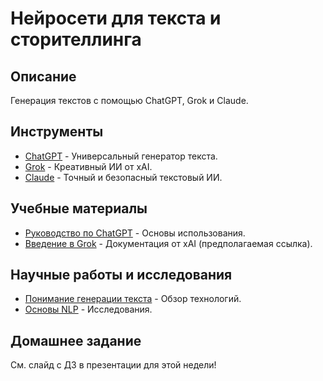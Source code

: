 
# Нейросети для текста и сторителлинга

## Описание
Генерация текстов с помощью ChatGPT, Grok и Claude.

## Инструменты
- [ChatGPT](https://chat.openai.com/) - Универсальный генератор текста.
- [Grok](https://x.ai/grok/) - Креативный ИИ от xAI.
- [Claude](https://www.anthropic.com/claude) - Точный и безопасный текстовый ИИ.

## Учебные материалы
- [Руководство по ChatGPT](https://help.openai.com/en/articles/6765038-chatgpt-user-guide) - Основы использования.
- [Введение в Grok](https://x.ai/docs) - Документация от xAI (предполагаемая ссылка).

## Научные работы и исследования
- [Понимание генерации текста](https://www.analyticsvidhya.com/blog/2021/09/understanding-ai-text-generation/) - Обзор технологий.
- [Основы NLP](https://www.ibm.com/watson/studio/natural-language-generation) - Исследования.

## Домашнее задание
См. слайд с ДЗ в презентации для этой недели!
